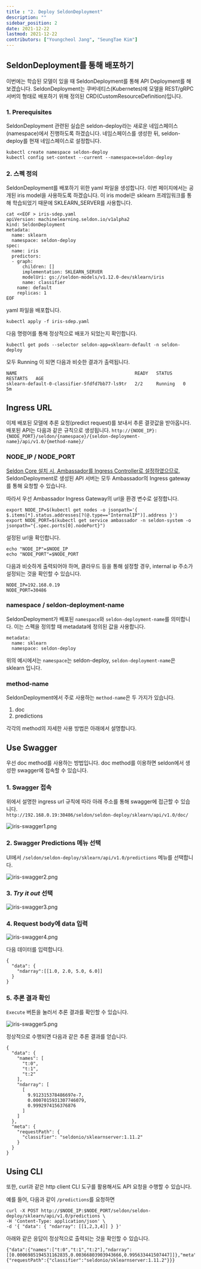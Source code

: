 ```yaml
---
title : "2. Deploy SeldonDeployment"
description: ""
sidebar_position: 2
date: 2021-12-22
lastmod: 2021-12-22
contributors: ["Youngcheol Jang", "SeungTae Kim"]
---
```


## SeldonDeployment를 통해 배포하기

이번에는 학습된 모델이 있을 때 SeldonDeployment를 통해 API Deployment를 해보겠습니다.
SeldonDeployment는 쿠버네티스(Kubernetes)에 모델을 REST/gRPC 서버의 형태로 배포하기 위해 정의된 CRD(CustomResourceDefinition)입니다.

### 1. Prerequisites

SeldonDeployment 관련된 실습은 seldon-deploy라는 새로운 네임스페이스(namespace)에서 진행하도록 하겠습니다.
네임스페이스를 생성한 뒤, seldon-deploy를 현재 네임스페이스로 설정합니다.

```text
kubectl create namespace seldon-deploy
kubectl config set-context --current --namespace=seldon-deploy
```

### 2. 스펙 정의

SeldonDeployment를 배포하기 위한 yaml 파일을 생성합니다.
이번 페이지에서는 공개된 iris model을 사용하도록 하겠습니다.
이 iris model은 sklearn 프레임워크를 통해 학습되었기 때문에 SKLEARN_SERVER를 사용합니다.

```text
cat <<EOF > iris-sdep.yaml
apiVersion: machinelearning.seldon.io/v1alpha2
kind: SeldonDeployment
metadata:
  name: sklearn
  namespace: seldon-deploy
spec:
  name: iris
  predictors:
  - graph:
      children: []
      implementation: SKLEARN_SERVER
      modelUri: gs://seldon-models/v1.12.0-dev/sklearn/iris
      name: classifier
    name: default
    replicas: 1
EOF
```

yaml 파일을 배포합니다.

```text
kubectl apply -f iris-sdep.yaml
```

다음 명령어를 통해 정상적으로 배포가 되었는지 확인합니다.

```text
kubectl get pods --selector seldon-app=sklearn-default -n seldon-deploy
```

모두 Running 이 되면 다음과 비슷한 결과가 출력됩니다.

```text
NAME                                            READY   STATUS    RESTARTS   AGE
sklearn-default-0-classifier-5fdfd7bb77-ls9tr   2/2     Running   0          5m
```

## Ingress URL

이제 배포된 모델에 추론 요청(predict request)를 보내서 추론 결괏값을 받아옵니다.
배포된 API는 다음과 같은 규칙으로 생성됩니다.
`http://{NODE_IP}:{NODE_PORT}/seldon/{namespace}/{seldon-deployment-name}/api/v1.0/{method-name}/`

### NODE_IP / NODE_PORT

[Seldon Core 설치 시, Ambassador를 Ingress Controller로 설정하였으므로](../setup-components/install-components-seldon.md), SeldonDeployment로 생성된 API 서버는 모두 Ambassador의 Ingress gateway를 통해 요청할 수 있습니다.

따라서 우선 Ambassador Ingress Gateway의 url을 환경 변수로 설정합니다.

```text
export NODE_IP=$(kubectl get nodes -o jsonpath='{ $.items[*].status.addresses[?(@.type=="InternalIP")].address }')
export NODE_PORT=$(kubectl get service ambassador -n seldon-system -o jsonpath="{.spec.ports[0].nodePort}")
```

설정된 url을 확인합니다.

```text
echo "NODE_IP"=$NODE_IP
echo "NODE_PORT"=$NODE_PORT
```

다음과 비슷하게 출력되어야 하며, 클라우드 등을 통해 설정할 경우, internal ip 주소가 설정되는 것을 확인할 수 있습니다.

```text
NODE_IP=192.168.0.19
NODE_PORT=30486
```

### namespace / seldon-deployment-name

SeldonDeployment가 배포된 `namespace`와 `seldon-deployment-name`를 의미합니다.
이는 스펙을 정의할 때 metadata에 정의된 값을 사용합니다.

```text
metadata:
  name: sklearn
  namespace: seldon-deploy
```

위의 예시에서는 `namespace`는 seldon-deploy, `seldon-deployment-name`은 sklearn 입니다.

### method-name

SeldonDeployment에서 주로 사용하는 `method-name`은 두 가지가 있습니다.

1. doc
2. predictions

각각의 method의 자세한 사용 방법은 아래에서 설명합니다.

## Use Swagger

우선 doc method를 사용하는 방법입니다. doc method를 이용하면 seldon에서 생성한 swagger에 접속할 수 있습니다.

### 1. Swagger 접속

위에서 설명한 ingress url 규칙에 따라 아래 주소를 통해 swagger에 접근할 수 있습니다.  
`http://192.168.0.19:30486/seldon/seldon-deploy/sklearn/api/v1.0/doc/`

![iris-swagger1.png](./img/iris-swagger1.png)

### 2. Swagger Predictions 메뉴 선택

UI에서 `/seldon/seldon-deploy/sklearn/api/v1.0/predictions` 메뉴를 선택합니다.

![iris-swagger2.png](./img/iris-swagger2.png)

### 3. *Try it out* 선택

![iris-swagger3.png](./img/iris-swagger3.png)

### 4. Request body에 data 입력

![iris-swagger4.png](./img/iris-swagger4.png)

다음 데이터를 입력합니다.

```text
{
  "data": {
    "ndarray":[[1.0, 2.0, 5.0, 6.0]]
  }
}
```

### 5. 추론 결과 확인

`Execute` 버튼을 눌러서 추론 결과를 확인할 수 있습니다.

![iris-swagger5.png](./img/iris-swagger5.png)

정상적으로 수행되면 다음과 같은 추론 결과를 얻습니다.

```text
{
  "data": {
    "names": [
      "t:0",
      "t:1",
      "t:2"
    ],
    "ndarray": [
      [
        9.912315378486697e-7,
        0.0007015931307746079,
        0.9992974156376876
      ]
    ]
  },
  "meta": {
    "requestPath": {
      "classifier": "seldonio/sklearnserver:1.11.2"
    }
  }
}
```

## Using CLI

또한, curl과 같은 http client CLI 도구를 활용해서도 API 요청을 수행할 수 있습니다.

예를 들어, 다음과 같이 `/predictions`를 요청하면

```text
curl -X POST http://$NODE_IP:$NODE_PORT/seldon/seldon-deploy/sklearn/api/v1.0/predictions \
-H 'Content-Type: application/json' \
-d '{ "data": { "ndarray": [[1,2,3,4]] } }'
```

아래와 같은 응답이 정상적으로 출력되는 것을 확인할 수 있습니다.

```text
{"data":{"names":["t:0","t:1","t:2"],"ndarray":[[0.0006985194531162835,0.00366803903943666,0.995633441507447]]},"meta":{"requestPath":{"classifier":"seldonio/sklearnserver:1.11.2"}}}
```
